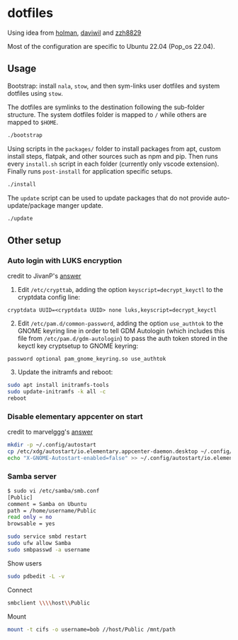 # dotfiles

Using idea from [holman](https://github.com/holman/dotfiles), [daviwil](https://github.com/daviwil/dotfiles/tree/master) and [zzh8829](https://github.com/zzh8829/dotfiles)

Most of the configuration are specific to Ubuntu 22.04 (Pop_os 22.04).

## Usage

Bootstrap: install `nala`, `stow`, and then sym-links user dotfiles and system dotfiles using `stow`.

The dotfiles are symlinks to the destination following the sub-folder structure. The system dotfiles folder is mapped to `/` while others are mapped to `$HOME`.

```sh
./bootstrap
```

Using scripts in the `packages/` folder to install packages from apt, custom install steps, flatpak, and other sources such as npm and pip. Then runs every `install.sh` script in each folder (currently only vscode extension). Finally runs `post-install` for application specific setups.

```sh
./install
```

The `update` script can be used to update packages that do not provide auto-update/package manger update.

```sh
./update
```

## Other setup

### Auto login with LUKS encryption

credit to JivanP's [answer](https://www.reddit.com/r/pop_os/comments/uhj78q/comment/ix87a2u/?utm_source=share&utm_medium=web3x&utm_name=web3xcss&utm_term=1&utm_content=share_button)

1. Edit `/etc/crypttab`, adding the option `keyscript=decrypt_keyctl` to the cryptdata config line:

```text
cryptdata UUID=<cryptdata UUID> none luks,keyscript=decrypt_keyctl
```

2. Edit `/etc/pam.d/common-password`, adding the option `use_authtok` to the GNOME keyring line in order to tell GDM Autologin (which includes this file from `/etc/pam.d/gdm-autologin`) to pass the auth token stored in the keyctl key cryptsetup to GNOME keyring:

```text
password optional pam_gnome_keyring.so use_authtok
```

3. Update the initramfs and reboot:

```sh
sudo apt install initramfs-tools
sudo update-initramfs -k all -c
reboot
```

### Disable elementary appcenter on start

credit to marvelggg's [answer](https://www.reddit.com/r/pop_os/comments/rdz3as/comment/ho4u4bq/?utm_source=share&utm_medium=web3x&utm_name=web3xcss&utm_term=1&utm_content=share_button)

```sh
mkdir -p ~/.config/autostart
cp /etc/xdg/autostart/io.elementary.appcenter-daemon.desktop ~/.config/autostart/
echo "X-GNOME-Autostart-enabled=false" >> ~/.config/autostart/io.elementary.appcenter-daemon.desktop
```

### Samba server

```sh
$ sudo vi /etc/samba/smb.conf
[Public]
comment = Samba on Ubuntu
path = /home/username/Public
read only = no
browsable = yes
```

```sh
sudo service smbd restart
sudo ufw allow Samba
sudo smbpasswd -a username
```

Show users

```sh
sudo pdbedit -L -v
```

Connect

```sh
smbclient \\\\host\\Public
```

Mount

```sh
mount -t cifs -o username=bob //host/Public /mnt/path
```
